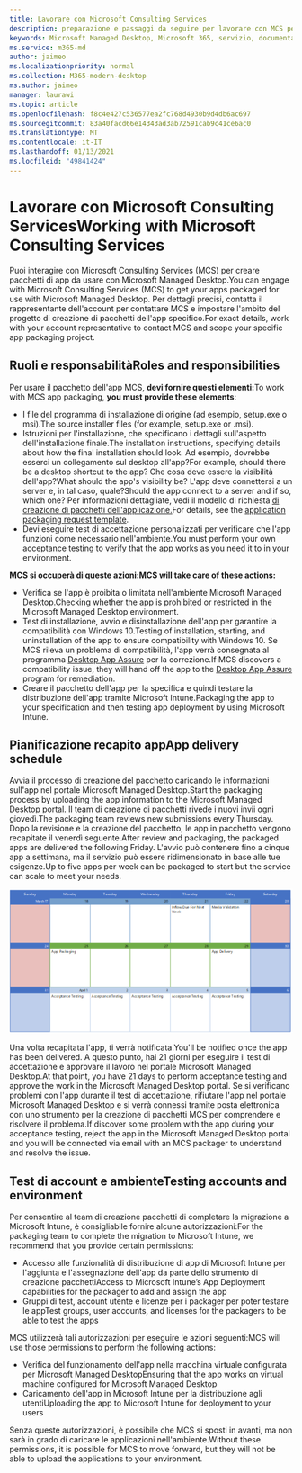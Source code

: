 ```yaml
---
title: Lavorare con Microsoft Consulting Services
description: preparazione e passaggi da seguire per lavorare con MCS per creare un pacchetto delle app
keywords: Microsoft Managed Desktop, Microsoft 365, servizio, documentazione, app, MCS, creazione di pacchetti
ms.service: m365-md
author: jaimeo
ms.localizationpriority: normal
ms.collection: M365-modern-desktop
ms.author: jaimeo
manager: laurawi
ms.topic: article
ms.openlocfilehash: f8c4e427c536577ea2fc768d4930b9d4db6ac697
ms.sourcegitcommit: 83a40facd66e14343ad3ab72591cab9c41ce6ac0
ms.translationtype: MT
ms.contentlocale: it-IT
ms.lasthandoff: 01/13/2021
ms.locfileid: "49841424"
---
```

# <a name="working-with-microsoft-consulting-services"></a><span data-ttu-id="33ac9-104">Lavorare con Microsoft Consulting Services</span><span class="sxs-lookup"><span data-stu-id="33ac9-104">Working with Microsoft Consulting Services</span></span>

<span data-ttu-id="33ac9-105">Puoi interagire con Microsoft Consulting Services (MCS) per creare pacchetti di app da usare con Microsoft Managed Desktop.</span><span class="sxs-lookup"><span data-stu-id="33ac9-105">You can engage with Microsoft Consulting Services (MCS) to get your apps packaged for use with Microsoft Managed Desktop.</span></span> <span data-ttu-id="33ac9-106">Per dettagli precisi, contatta il rappresentante dell'account per contattare MCS e impostare l'ambito del progetto di creazione di pacchetti dell'app specifico.</span><span class="sxs-lookup"><span data-stu-id="33ac9-106">For exact details, work with your account representative to contact MCS and scope your specific app packaging project.</span></span>

## <a name="roles-and-responsibilities"></a><span data-ttu-id="33ac9-107">Ruoli e responsabilità</span><span class="sxs-lookup"><span data-stu-id="33ac9-107">Roles and responsibilities</span></span>

<span data-ttu-id="33ac9-108">Per usare il pacchetto dell'app MCS, **devi fornire questi elementi:**</span><span class="sxs-lookup"><span data-stu-id="33ac9-108">To work with MCS app packaging, **you must provide these elements**:</span></span>

- <span data-ttu-id="33ac9-109">I file del programma di installazione di origine (ad esempio, setup.exe o msi).</span><span class="sxs-lookup"><span data-stu-id="33ac9-109">The source installer files (for example, setup.exe or .msi).</span></span>
- <span data-ttu-id="33ac9-110">Istruzioni per l'installazione, che specificano i dettagli sull'aspetto dell'installazione finale.</span><span class="sxs-lookup"><span data-stu-id="33ac9-110">The installation instructions, specifying details about how the final installation should look.</span></span> <span data-ttu-id="33ac9-111">Ad esempio, dovrebbe esserci un collegamento sul desktop all'app?</span><span class="sxs-lookup"><span data-stu-id="33ac9-111">For example, should there be a desktop shortcut to the app?</span></span> <span data-ttu-id="33ac9-112">Che cosa deve essere la visibilità dell'app?</span><span class="sxs-lookup"><span data-stu-id="33ac9-112">What should the app's visibility be?</span></span> <span data-ttu-id="33ac9-113">L'app deve connettersi a un server e, in tal caso, quale?</span><span class="sxs-lookup"><span data-stu-id="33ac9-113">Should the app connect to a server and if so, which one?</span></span> <span data-ttu-id="33ac9-114">Per informazioni dettagliate, vedi il modello di richiesta [di creazione di pacchetti dell'applicazione.](https://github.com/MicrosoftDocs/microsoft-365-docs/raw/public/microsoft-365/managed-desktop/get-ready/downloads/app-packaging-template.docx)</span><span class="sxs-lookup"><span data-stu-id="33ac9-114">For details, see the [application packaging request template](https://github.com/MicrosoftDocs/microsoft-365-docs/raw/public/microsoft-365/managed-desktop/get-ready/downloads/app-packaging-template.docx).</span></span>
- <span data-ttu-id="33ac9-115">Devi eseguire test di accettazione personalizzati per verificare che l'app funzioni come necessario nell'ambiente.</span><span class="sxs-lookup"><span data-stu-id="33ac9-115">You must perform your own acceptance testing to verify that the app works as you need it to in your environment.</span></span>

<span data-ttu-id="33ac9-116">**MCS si occuperà di queste azioni:**</span><span class="sxs-lookup"><span data-stu-id="33ac9-116">**MCS will take care of these actions:**</span></span>

- <span data-ttu-id="33ac9-117">Verifica se l'app è proibita o limitata nell'ambiente Microsoft Managed Desktop.</span><span class="sxs-lookup"><span data-stu-id="33ac9-117">Checking whether the app is prohibited or restricted in the Microsoft Managed Desktop environment.</span></span>
- <span data-ttu-id="33ac9-118">Test di installazione, avvio e disinstallazione dell'app per garantire la compatibilità con Windows 10.</span><span class="sxs-lookup"><span data-stu-id="33ac9-118">Testing of installation, starting, and uninstallation of the app to ensure compatibility with Windows 10.</span></span> <span data-ttu-id="33ac9-119">Se MCS rileva un problema di compatibilità, l'app verrà consegnata al programma [Desktop App Assure](https://docs.microsoft.com/fasttrack/win-10-desktop-app-assure) per la correzione.</span><span class="sxs-lookup"><span data-stu-id="33ac9-119">If MCS discovers a compatibility issue, they will hand off the app to the [Desktop App Assure](https://docs.microsoft.com/fasttrack/win-10-desktop-app-assure) program for remediation.</span></span>
- <span data-ttu-id="33ac9-120">Creare il pacchetto dell'app per la specifica e quindi testare la distribuzione dell'app tramite Microsoft Intune.</span><span class="sxs-lookup"><span data-stu-id="33ac9-120">Packaging the app to your specification and then testing app deployment by using Microsoft Intune.</span></span>

## <a name="app-delivery-schedule"></a><span data-ttu-id="33ac9-121">Pianificazione recapito app</span><span class="sxs-lookup"><span data-stu-id="33ac9-121">App delivery schedule</span></span>

<span data-ttu-id="33ac9-122">Avvia il processo di creazione del pacchetto caricando le informazioni sull'app nel portale Microsoft Managed Desktop.</span><span class="sxs-lookup"><span data-stu-id="33ac9-122">Start the packaging process by uploading the app information to the Microsoft Managed Desktop portal.</span></span> <span data-ttu-id="33ac9-123">Il team di creazione di pacchetti rivede i nuovi invii ogni giovedì.</span><span class="sxs-lookup"><span data-stu-id="33ac9-123">The packaging team reviews new submissions every Thursday.</span></span> <span data-ttu-id="33ac9-124">Dopo la revisione e la creazione del pacchetto, le app in pacchetto vengono recapitate il venerdì seguente.</span><span class="sxs-lookup"><span data-stu-id="33ac9-124">After review and packaging, the packaged apps are delivered the following Friday.</span></span> <span data-ttu-id="33ac9-125">L'avvio può contenere fino a cinque app a settimana, ma il servizio può essere ridimensionato in base alle tue esigenze.</span><span class="sxs-lookup"><span data-stu-id="33ac9-125">Up to five apps per week can be packaged to start but the service can scale to meet your needs.</span></span>

![calendario che mostra il flusso in entrata dell'app il giovedì (il 21 in questo esempio), convalida multimediale il giorno successivo, creazione di pacchetti il lunedì successivo (il 25) e recapito dell'app il venerdì successivo (il 29)](../../media/MCS-cal.png)

<span data-ttu-id="33ac9-127">Una volta recapitata l'app, ti verrà notificata.</span><span class="sxs-lookup"><span data-stu-id="33ac9-127">You'll be notified once the app has been delivered.</span></span> <span data-ttu-id="33ac9-128">A questo punto, hai 21 giorni per eseguire il test di accettazione e approvare il lavoro nel portale Microsoft Managed Desktop.</span><span class="sxs-lookup"><span data-stu-id="33ac9-128">At that point, you have 21 days to perform acceptance testing and approve the work in the Microsoft Managed Desktop portal.</span></span> <span data-ttu-id="33ac9-129">Se si verificano problemi con l'app durante il test di accettazione, rifiutare l'app nel portale Microsoft Managed Desktop e si verrà connessi tramite posta elettronica con uno strumento per la creazione di pacchetti MCS per comprendere e risolvere il problema.</span><span class="sxs-lookup"><span data-stu-id="33ac9-129">If discover some problem with the app during your acceptance testing, reject the app in the Microsoft Managed Desktop portal and you will be connected via email with an MCS packager to understand and resolve the issue.</span></span>

## <a name="testing-accounts-and-environment"></a><span data-ttu-id="33ac9-130">Test di account e ambiente</span><span class="sxs-lookup"><span data-stu-id="33ac9-130">Testing accounts and environment</span></span>

<span data-ttu-id="33ac9-131">Per consentire al team di creazione pacchetti di completare la migrazione a Microsoft Intune, è consigliabile fornire alcune autorizzazioni:</span><span class="sxs-lookup"><span data-stu-id="33ac9-131">For the packaging team to complete the migration to Microsoft Intune, we recommend that you provide certain permissions:</span></span>
 
-   <span data-ttu-id="33ac9-132">Accesso alle funzionalità di distribuzione di app di Microsoft Intune per l'aggiunta e l'assegnazione dell'app da parte dello strumento di creazione pacchetti</span><span class="sxs-lookup"><span data-stu-id="33ac9-132">Access to Microsoft Intune’s App Deployment capabilities for the packager to add and assign the app</span></span> 
-   <span data-ttu-id="33ac9-133">Gruppi di test, account utente e licenze per i packager per poter testare le app</span><span class="sxs-lookup"><span data-stu-id="33ac9-133">Test groups, user accounts, and licenses for the packagers to be able to test the apps</span></span>

<span data-ttu-id="33ac9-134">MCS utilizzerà tali autorizzazioni per eseguire le azioni seguenti:</span><span class="sxs-lookup"><span data-stu-id="33ac9-134">MCS will use those permissions to perform the following actions:</span></span>
 
-   <span data-ttu-id="33ac9-135">Verifica del funzionamento dell'app nella macchina virtuale configurata per Microsoft Managed Desktop</span><span class="sxs-lookup"><span data-stu-id="33ac9-135">Ensuring that the app works on virtual machine configured for Microsoft Managed Desktop</span></span>
-   <span data-ttu-id="33ac9-136">Caricamento dell'app in Microsoft Intune per la distribuzione agli utenti</span><span class="sxs-lookup"><span data-stu-id="33ac9-136">Uploading the app to Microsoft Intune for deployment to your users</span></span>

<span data-ttu-id="33ac9-137">Senza queste autorizzazioni, è possibile che MCS si sposti in avanti, ma non sarà in grado di caricare le applicazioni nell'ambiente.</span><span class="sxs-lookup"><span data-stu-id="33ac9-137">Without these permissions, it is possible for MCS to move forward, but they will not be able to upload the applications to your environment.</span></span>


